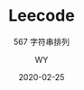 ---
layout:     post
title:      Leecode
subtitle:   567 字符串排列
date:       2020-02-25
author:     WY
header-img: img/post-bg-ios9-web.jpg
catalog: true
tags:
    - Leecode_medium
    - 滑窗
    - 二分搜索
---